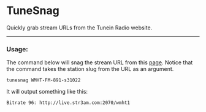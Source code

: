 # TuneSnag

Quickly grab stream URLs from the Tunein Radio website.

---

### Usage:

The command below will snag the stream URL from this [page](http://tunein.com/radio/WMHT-FM-891-s31022/). Notice that the command takes the station slug from the URL as an argument.

```shell
tunesnag WMHT-FM-891-s31022
```
It will output something like this:

```shell
Bitrate 96: http://live.str3am.com:2070/wmht1
```
